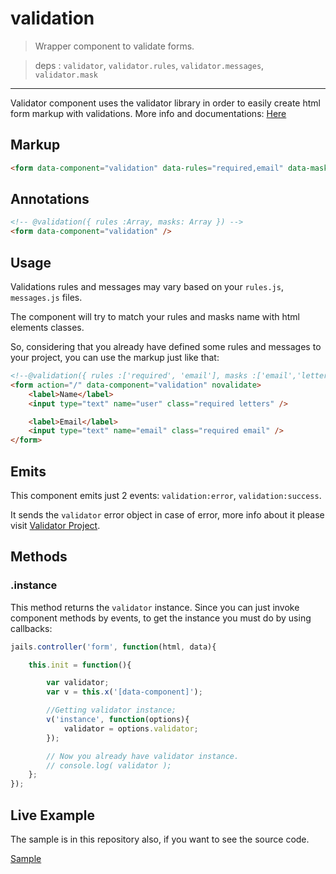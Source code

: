 # validation

>Wrapper component to validate forms.

> deps : `validator`, `validator.rules`, `validator.messages`, `validator.mask`

---

Validator component uses the validator library in order to easily create html form markup with validations.
More info and documentations: [Here](//github.com/Javiani/Validator2)

## Markup

```html
<form data-component="validation" data-rules="required,email" data-mask="digits,letters" />
```

## Annotations

```html
<!-- @validation({ rules :Array, masks: Array }) -->
<form data-component="validation" />
```

## Usage

Validations rules and messages may vary based on your `rules.js`, `messages.js` files.

The component will try to match your rules and masks name with html elements classes.

So, considering that you already have defined some rules and messages to your project,
you can use the markup just like that:

```html
<!--@validation({ rules :['required', 'email'], masks :['email','letters'] })-->
<form action="/" data-component="validation" novalidate>
    <label>Name</label>
    <input type="text" name="user" class="required letters" />

    <label>Email</label>
    <input type="text" name="email" class="required email" />
</form>

```

## Emits

This component emits just 2 events: `validation:error`, `validation:success`.

It sends the `validator` error object in case of error, more info about it please visit [Validator Project](//github.com/Javiani/Validator2).


## Methods

### .instance

This method returns the `validator` instance.
Since you can just invoke component methods by events, to get the instance you must do by using callbacks:

```js
jails.controller('form', function(html, data){

    this.init = function(){

        var validator;
        var v = this.x('[data-component]');

        //Getting validator instance;
        v('instance', function(options){
            validator = options.validator;
        });

        // Now you already have validator instance.
        // console.log( validator );
    };
});
```

## Live Example

The sample is in this repository also, if you want to see the source code.

[Sample](//rawgit.com/jails-org/Components/tree/master/validation/sample/index.htm)
